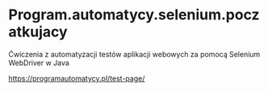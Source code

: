 # Program.automatycy.selenium.poczatkujacy
Ćwiczenia z automatyzacji testów aplikacji webowych za pomocą Selenium WebDriver w Java

https://programautomatycy.pl/test-page/
